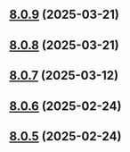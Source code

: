 ## [8.0.9](https://github.com/sahat/hackathon-starter/compare/8.0.8...8.0.9) (2025-03-21)



## [8.0.8](https://github.com/sahat/hackathon-starter/compare/8.0.7...8.0.8) (2025-03-21)



## [8.0.7](https://github.com/sahat/hackathon-starter/compare/8.0.6...8.0.7) (2025-03-12)



## [8.0.6](https://github.com/sahat/hackathon-starter/compare/8.0.5...8.0.6) (2025-02-24)



## [8.0.5](https://github.com/sahat/hackathon-starter/compare/8.0.4...8.0.5) (2025-02-24)




